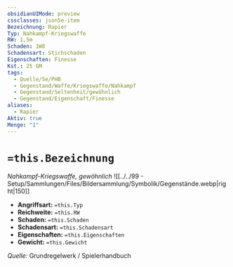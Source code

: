 ```yaml
---
obsidianUIMode: preview
cssclasses: json5e-item
Bezeichnung: Rapier
Typ: Nahkampf-Kriegswaffe
RW: 1,5m
Schaden: 1W8
Schadensart: Stichschaden
Eigenschaften: Finesse
Kst.: 25 GM
tags:
  - Quelle/5e/PHB
  - Gegenstand/Waffe/Kriegswaffe/Nahkampf
  - Gegenstand/Seltenheit/gewöhnlich
  - Gegenstand/Eigenschaft/Finesse
aliases:
  - Rapier
Aktiv: true
Menge: "1"
---
```

# `=this.Bezeichnung`
*Nahkampf-Kriegswaffe, gewöhnlich*
![[../../99 - Setup/Sammlungen/Files/Bildersammlung/Symbolik/Gegenstände.webp|right|150]]

- **Angriffsart:** `=this.Typ`
- **Reichweite:** `=this.RW`
- **Schaden:** `=this.Schaden`
- **Schadensart:** `=this.Schadensart`
- **Eigenschaften:** `=this.Eigenschaften`
- **Gewicht:** `=this.Gewicht`

*Quelle:* Grundregelwerk / Spielerhandbuch